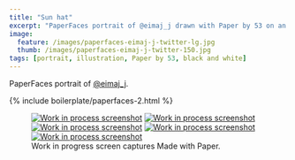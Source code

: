 ```yaml
---
title: "Sun hat"
excerpt: "PaperFaces portrait of @eimaj_j drawn with Paper by 53 on an iPad."
image: 
  feature: /images/paperfaces-eimaj-j-twitter-lg.jpg
  thumb: /images/paperfaces-eimaj-j-twitter-150.jpg
tags: [portrait, illustration, Paper by 53, black and white]
---
```


PaperFaces portrait of [@eimaj_j](http://twitter.com/eimaj_j).

{% include boilerplate/paperfaces-2.html %}

<figure class="third">
	<a href="{{ site.url }}/images/paperfaces-eimaj-j-process-1-lg.jpg"><img src="{{ site.url }}/images/paperfaces-eimaj-j-process-1-600.jpg" alt="Work in process screenshot"></a>
	<a href="{{ site.url }}/images/paperfaces-eimaj-j-process-2-lg.jpg"><img src="{{ site.url }}/images/paperfaces-eimaj-j-process-2-600.jpg" alt="Work in process screenshot"></a>
	<a href="{{ site.url }}/images/paperfaces-eimaj-j-process-3-lg.jpg"><img src="{{ site.url }}/images/paperfaces-eimaj-j-process-3-600.jpg" alt="Work in process screenshot"></a>
	<a href="{{ site.url }}/images/paperfaces-eimaj-j-process-4-lg.jpg"><img src="{{ site.url }}/images/paperfaces-eimaj-j-process-4-600.jpg" alt="Work in process screenshot"></a>
	<a href="{{ site.url }}/images/paperfaces-eimaj-j-process-5-lg.jpg"><img src="{{ site.url }}/images/paperfaces-eimaj-j-process-5-600.jpg" alt="Work in process screenshot"></a>
	<figcaption>Work in progress screen captures Made with Paper.</figcaption>
</figure>